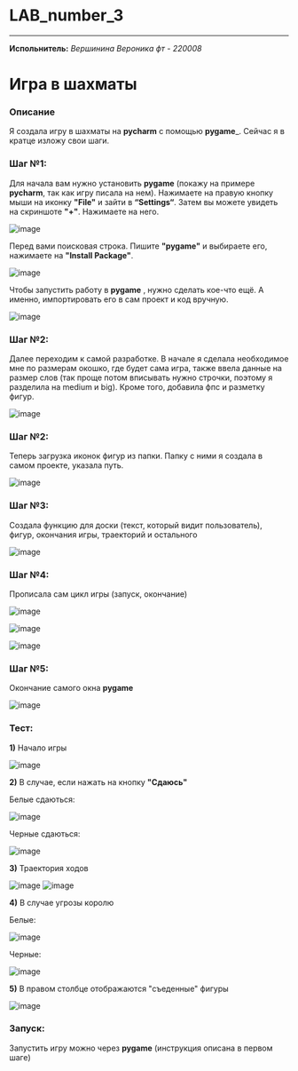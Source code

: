 # LAB_number_3
____
__Испольнитель:__
*Вершинина Вероника фт - 220008*
# Игра в шахматы
### Описание
Я создала игру в шахматы на __pycharm__ с помощью __pygame___. Сейчас я в кратце изложу свои шаги.
### Шаг №1:
Для начала вам нужно установить __pygame__ (покажу на примере __pycharm__, так как игру писала на нем). Нажимаете на правую кнопку мыши на иконку __"File"__ и зайти в __“Settings“__. 
Затем вы можете увидеть на скриншоте __"+"__. Нажимаете на него. 

![image](https://github.com/Nemious/LAB_number_3/assets/146121558/8dd74c0b-a76e-4a1f-a9bc-61f08617caef)

Перед вами поисковая строка. Пишите __"pygame"__ и выбираете его, нажимаете на __"Install Package"__.

![image](https://github.com/Nemious/LAB_number_3/blob/master/images/2.png?raw=true)

Чтобы запустить работу в __pygame__ , нужно сделать кое-что ещё. А именно, импортировать его в сам проект и код вручную.

![image](https://github.com/Nemious/LAB_number_3/blob/master/images/3.png?raw=true)

### Шаг №2:
Далее переходим к самой разработке. В начале я сделала необходимое мне по размерам окошко, где будет сама игра, также ввела данные на размер слов 
(так проще потом вписывать нужно строчки, поэтому я разделила на medium и big). Кроме того, добавила фпс и разметку фигур. 

![image](https://github.com/Nemious/LAB_number_3/blob/master/images/5.png?raw=true)

### Шаг №2:
Теперь загрузка иконок фигур из папки. Папку с ними я создала в самом проекте, указала путь.

![image](https://github.com/Nemious/LAB_number_3/blob/master/images/6.png?raw=true)

### Шаг №3:
Создала функцию для доски (текст, который видит пользователь), фигур, окончания игры, траекторий и остального

![image](https://github.com/Nemious/LAB_number_3/blob/master/images/7.png?raw=true)

### Шаг №4:
Прописала сам цикл игры (запуск, окончание)

![image](https://github.com/Nemious/LAB_number_3/blob/master/images/8.png?raw=true)

![image](https://github.com/Nemious/LAB_number_3/blob/master/images/9.png?raw=true)

![image](https://github.com/Nemious/LAB_number_3/blob/master/images/10.png?raw=true)

### Шаг №5:
Окончание самого окна __pygame__

![image](https://github.com/Nemious/LAB_number_3/blob/master/images/4.png?raw=true)

### Тест:
__1)__ Начало игры

![image](https://github.com/Nemious/LAB_number_3/blob/master/images/%D1%82%D0%B5%D1%81%D1%82%201.png?raw=true)

__2)__ В случае, если нажать на кнопку __"Сдаюсь"__

Белые сдаються:

![image](https://github.com/Nemious/LAB_number_3/blob/master/images/%D1%82%D0%B5%D1%81%D1%82%202.png?raw=true)

Черные сдаються:

![image](https://github.com/Nemious/LAB_number_3/blob/master/images/%D1%82%D0%B5%D1%81%D1%82%202.1.png?raw=true)

__3)__ Траектория ходов

![image](https://github.com/Nemious/LAB_number_3/blob/master/images/%D1%82%D0%B5%D1%81%D1%82%203.png?raw=true)
![image](https://github.com/Nemious/LAB_number_3/blob/master/images/%D1%82%D0%B5%D1%81%D1%82%204.png?raw=true)

__4)__ В случае угрозы королю

Белые:

![image](https://github.com/Nemious/LAB_number_3/blob/master/images/%D1%82%D0%B5%D1%81%D1%82%206.png?raw=true)

Черные:

![image](https://github.com/Nemious/LAB_number_3/blob/master/images/%D1%82%D0%B5%D1%81%D1%82%207.png?raw=true)

__5)__ В правом столбце отображаются "съеденные" фигуры

![image](https://github.com/Nemious/LAB_number_3/blob/master/images/%D1%82%D0%B5%D1%81%D1%82%208.png?raw=true)

### Запуск:
Запустить игру можно через __pygame__ (инструкция описана в первом шаге) 


